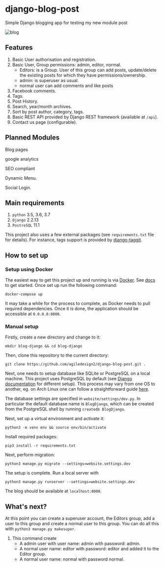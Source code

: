 # django-blog-post
Simple Django blogging app for testing my new module post

 ![blog](https://github.com/kkosiba/blog-django/blob/master/pics/main.png)

Features
--------
1. Basic User authorisation and registration.
2. Basic User, Group permissions: admin, editor, normal.
	- Editors: is a Group. User of this group can add posts, update/delete the existing 
	  posts for which they have permissions/ownership.
	- admin: is superuser as usual.
	- normal user can add comments and like posts
3. Facebook comments.
4. Tags.
5. Post History.
6. Search, year/month archives.
7. Sort by post author, category, tags.
8. Basic REST API provided by Django REST framework (available at `/api`).
9. Contact us page (configurable).


Planned Modules
----------
Blog pages

google analytics

SEO compliant

Dynamic Menu.

Social Login.


Main requirements
------------

1. `python` 3.5, 3.6, 3.7
2. `Django` 2.2.13
3. `PostreSQL` 11.1

This project also uses a few external packages (see `requirements.txt` file for details).
For instance, tags support is provided by [django-taggit](https://github.com/alex/django-taggit).


## How to set up

### Setup using Docker

The easiest way to get this project up and running is via [Docker](https://www.docker.com/). See [docs](https://docs.docker.com/get-started/) to get started. Once set up run the following command:

`docker-compose up`

It may take a while for the process to complete, as Docker needs to pull required dependencies. Once it is done, the application should be accessible at `0.0.0.0:8000`. 

### Manual setup

Firstly, create a new directory and change to it:

`mkdir blog-django && cd blog-django`

Then, clone this repository to the current directory:

`git clone https://github.com/agiledesign2/django-blog-post.git .`


Next, one needs to setup database like SQLite or PostgreSQL on a local machine. This project uses PostgreSQL by default (see [Django documentation](https://docs.djangoproject.com/en/2.1/ref/settings/#databases) for different setup). This process may vary from one OS to another, eg. on Arch Linux one can follow a straightforward guide [here](https://wiki.archlinux.org/index.php/PostgreSQL).

The database settings are specified in `website/settings/dev.py`. In particular the default database name is `BlogDjango`, which can be created from the PostgreSQL shell by running `createdb BlogDjango`.


Next, set up a virtual environment and activate it:

`python3 -m venv env && source env/bin/activate`

Install required packages:

`pip3 install -r requirements.txt`

Next, perform migration:

`python3 manage.py migrate --settings=website.settings.dev`

The setup is complete. Run a local server with

`python3 manage.py runserver --settings=website.settings.dev`

The blog should be available at `localhost:8000`.

## What's next?

At this point you can create a superuser account, the Editors group, add a user to this group and create a normal user to this group.
You can do all this with `python3 manage.py makesuper`.

1. This command create 
	- A admin user with user name: admin with password: admin.
	- A normal user name: editor with password: editor and added it to the Editor group.
	- A normal user name: normal with password normal.